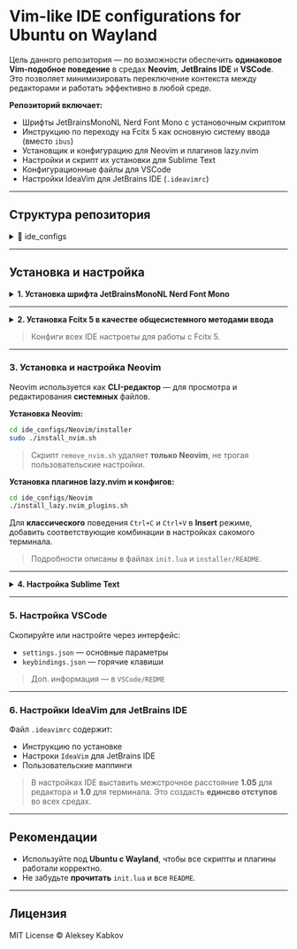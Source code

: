 # Vim-like IDE configurations for Ubuntu on Wayland

Цель данного репозитория — по возможности обеспечить **одинаковое Vim-подобное поведение** в средах **Neovim**, **JetBrains IDE** и **VSCode**. Это позволяет минимизировать переключение контекста между редакторами и работать эффективно в любой среде.

**Репозиторий включает:**

- Шрифты JetBrainsMonoNL Nerd Font Mono с установочным скриптом
- Инструкцию по переходу на Fcitx 5 как основную систему ввода (вместо `ibus`)
- Установщик и конфигурацию для Neovim и плагинов lazy.nvim
- Настройки и скрипт их установки для Sublime Text
- Конфигурационные файлы для VSCode
- Настройки IdeaVim для JetBrains IDE (`.ideavimrc`)

---

## Структура репозитория

<details>
  <summary>📁 ide_configs</summary>
  <pre>
├── JetBrainsMono
│   ├── install_font.sh                       # Скрипт установки шрифта в систему
│   ├── JetBrainsMonoNLNerdFontMono-*.ttf
│
├── Neovim
│   ├── init.lua                              # Основной конфиг Neovim с пояснениями по установке
│   ├── install_lazy.nvim_plugins.sh          # Скрипт установки плагинов lazy.nvim
│   ├── installer
│   │   ├── install_nvim.sh                   # Скрипт установки последней версии Neovim
│   │   ├── README
│   │   └── remove_nvim.sh                    # Удаление установленного Neovim (без очистки конфигурации)
│   └── lua
│       ├── config                            # Основные настройки: keymaps, options, загрузка lazy.nvim
│       │   ├── keymaps.lua
│       │   ├── lazy.lua
│       │   └── options.lua
│       └── plugins                           # Конфигурации отдельных плагинов Neovim
│           ├── langmapper.lua
│           ├── leap.lua
│           ├── lualine.lua
│           ├── mini.lua
│           ├── scrollbar.lua
│           └── windsurf.lua
│
├── README.md
│
├── SublimeText
│   ├── install_sublime_configs.sh            # Скрипт установки всех настроек Sublime Text
│   ├── kill_codeium_many_instances.sh        # Утилита для принудительного завершения зависших процессов Codeium
│   ├── README
│   └── sublime_configs                       # Файлы настроек Sublime Text
│       ├── comment_and_next_line.sublime-macro
│       ├── Default (Linux).sublime-keymap
│       ├── Package Control.sublime-settings
│       ├── Preferences.sublime-settings
│       └── Terminus.sublime-build
│
└── VSCode                                    # Основные настройки: keybindings и settings
    ├── extensions-list.txt
    ├── keybindings.json
    ├── README
    └── settings.json
</pre
  >
</details>

---

## Установка и настройка

<details>
  <summary><strong>1. Установка шрифта JetBrainsMonoNL Nerd Font Mono</strong></summary>
  <br>

```bash
cd ide_configs/JetBrainsMono
sudo ./install_font.sh
```

> Убедитесь, что имя шрифта в настройках IDE и терминала указано точно: `JetBrainsMonoNL Nerd Font Mono`.

</details>

---

<details>
  <summary><strong>2. Установка Fcitx 5 в качестве общесистемного методами ввода</strong></summary>
  <br>

Для **стандартизации** системы ввода и настройти **автопереключения** неанглийских раскладок **при смене режимов** Vim (Normal, Insert, Visual) установите `fcitx5` вместо `ibus`:

```bash
sudo apt update
sudo apt install fcitx5
sudo apt purge ibus
sudo apt autoremove --purge
sudo apt full-upgrade
sudo apt autoclean
```

В настройках системы указать Fcitx 5 как предпочитаемый метод ввода.

> System -> Region & Language -> Manage Installed Languages -> Keyboard input method -> Fcitx 5

Добавить в конец файла `/etc/environment` строки:

```
INPUT_METHOD=fcitx
XMODIFIERS="@im=fcitx"
GTK_IM_MODULE=fcitx
QT_IM_MODULE=fcitx
```

Включить автозагрузку при старте системы:

```bash
sudo cp /usr/share/applications/org.fcitx.Fcitx5.desktop /etc/xdg/autostart/
```

Перезагрузить систему.

> Не забудь добавить в Fcitx 5 Configuration нужный метод ввода.

</details>

> Конфиги всех IDE настроеты для работы с Fcitx 5.

---

### 3. Установка и настройка Neovim

Neovim используется как **CLI-редактор** — для просмотра и редактирования **системных** файлов.

**Установка Neovim:**

```bash
cd ide_configs/Neovim/installer
sudo ./install_nvim.sh
```

> Скрипт `remove_nvim.sh` удаляет **только Neovim**, не трогая пользовательские настройки.

**Установка плагинов lazy.nvim и конфигов:**

```bash
cd ide_configs/Neovim
./install_lazy.nvim_plugins.sh
```

Для **классического** поведения `Ctrl+C` и `Ctrl+V` в **Insert** режиме, добавить соответствующие комбинации в настройках сакомого терминала.

> Подробности описаны в файлах `init.lua` и `installer/README`.

---

<details>
  <summary><strong>4. Настройка Sublime Text</strong></summary>
  <br>

Sublime Text используется как GUI-редактор **без Vim-режима** — для просмотра и редактирования **пользовательских** файлов.

> **ОСТОРОЖНО!** Устоновка через `install_sublime_config.sh` заменяет уже существующие настройки.

**Установка конфигурации:**

```bash
cd ide_configs/SublimeText
./install_sublime_config.sh
```

Установятся:

- Макрос для автоперехода на следующую строку при комментировании: `comment_and_next_line.sublime-macro`
- Горячие клавиши: `Default (Linux).sublime-keymap`
- Настройки пакетов: `Package Control.sublime-settings`
- Общие настройки: `Preferences.sublime-settings`
- Универсальный Builder через полноценный терминал: `Terminus.sublime-build` (при желании добавьте секцию для нужного языка)
- Опциональные конфигурационные файлы (при желании использовать LSP и общесистемный форматер).

> Доп. информация — в `SublimeText/REDME`.

</details>

---

### 5. Настройка VSCode

Скопируйте или настройте через интерфейс:

- `settings.json` — основные параметры
- `keybindings.json` — горячие клавиши

> Доп. информация — в `VSCode/REDME`

---

### 6. Настройки IdeaVim для JetBrains IDE

Файл `.ideavimrc` содержит:

- Инструкцию по установке
- Настроки `IdeaVim` для JetBrains IDE
- Пользовательские маппинги

> В настройках IDE выставить межстрочное расстояние **1.05** для редактора и **1.0** для терминала. Это создасть **единсво отступов** во всех средах.

---

## Рекомендации

- Используйте под **Ubuntu с Wayland**, чтобы все скрипты и плагины работали корректно.
- Не забудьте **прочитать** `init.lua` и все `README`.

---

## Лицензия

MIT License © Aleksey Kabkov
